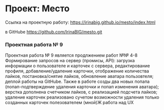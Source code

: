 # Проект: Место

Ссылка на проектную работу: https://irinabig.github.io/mesto/index.html

в GitHube https://github.com/IrinaBIG/mesto.git

### Проектная работа № 9

Проектная работа № 9 является продлжением работ №№ 4-8
Формирование запросов на сервер (промисы, API): загрузка информации о пользователе и карточек с сервера, редактирование профиля, добавление/удаление карточки, отображение количества лайков, постановка/снятие лайков, обновление аватара пользовтеля;
деплой работы на GitHube.
Также в работе созды два новых попапа (попап-подтверждение удаления карточки и попап изменения аватара);
верстка дополнена счетчиком лайков, с реализацией подсчета лайков;
удаление карточек реализовано сучетом возможности удаления только созданных карточек полезователем (мной)Ж
работа над UX